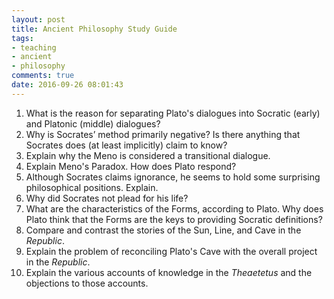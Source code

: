 ```yaml
---
layout: post
title: Ancient Philosophy Study Guide
tags:
- teaching
- ancient
- philosophy 
comments: true
date: 2016-09-26 08:01:43
---
```


1. What is the reason for separating Plato's dialogues into Socratic (early) and Platonic (middle) dialogues?
1. Why is Socrates’ method primarily negative? Is there anything that Socrates does (at least implicitly) claim to know?
1. Explain why the Meno is considered a transitional dialogue.
1. Explain Meno's Paradox. How does Plato respond?
1. Although Socrates claims ignorance, he seems to hold some surprising philosophical positions. Explain.
1. Why did Socrates not plead for his life?
1. What are the characteristics of the Forms, according to Plato. Why does Plato think that the Forms are the keys to providing Socratic definitions?
1. Compare and contrast the stories of the Sun, Line, and Cave in the *Republic*.
1. Explain the problem of reconciling Plato's Cave with the overall project in the *Republic*.
1. Explain the various accounts of knowledge in the *Theaetetus* and the objections to those accounts.
